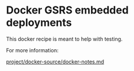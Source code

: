 
# Docker GSRS embedded deployments 

This docker recipe is meant to help with testing.

For more information: 

[project/docker-source/docker-notes.md](project/docker-source/docker-notes.md)
